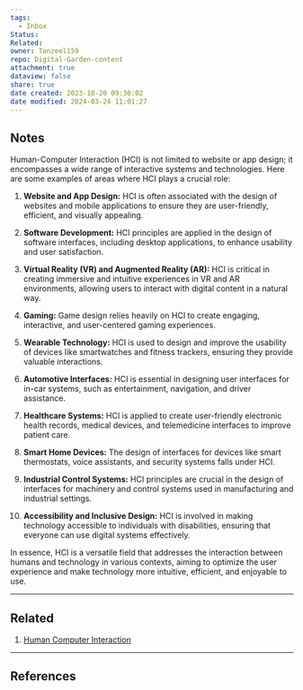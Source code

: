 ```yaml
---
tags:
  - Inbox
Status: 
Related: 
owner: Tanzeel159
repo: Digital-Garden-content
attachment: true
dataview: false
share: true
date created: 2023-10-20 09:30:02
date modified: 2024-03-24 11:01:27
---
```

## Notes

Human-Computer Interaction (HCI) is not limited to website or app design; it encompasses a wide range of interactive systems and technologies. Here are some examples of areas where HCI plays a crucial role:

1. **Website and App Design:** HCI is often associated with the design of websites and mobile applications to ensure they are user-friendly, efficient, and visually appealing.

2. **Software Development:** HCI principles are applied in the design of software interfaces, including desktop applications, to enhance usability and user satisfaction.

3. **Virtual Reality (VR) and Augmented Reality (AR):** HCI is critical in creating immersive and intuitive experiences in VR and AR environments, allowing users to interact with digital content in a natural way.

4. **Gaming:** Game design relies heavily on HCI to create engaging, interactive, and user-centered gaming experiences.

5. **Wearable Technology:** HCI is used to design and improve the usability of devices like smartwatches and fitness trackers, ensuring they provide valuable interactions.

6. **Automotive Interfaces:** HCI is essential in designing user interfaces for in-car systems, such as entertainment, navigation, and driver assistance.

7. **Healthcare Systems:** HCI is applied to create user-friendly electronic health records, medical devices, and telemedicine interfaces to improve patient care.

8. **Smart Home Devices:** The design of interfaces for devices like smart thermostats, voice assistants, and security systems falls under HCI.

9. **Industrial Control Systems:** HCI principles are crucial in the design of interfaces for machinery and control systems used in manufacturing and industrial settings.

10. **Accessibility and Inclusive Design:** HCI is involved in making technology accessible to individuals with disabilities, ensuring that everyone can use digital systems effectively.

In essence, HCI is a versatile field that addresses the interaction between humans and technology in various contexts, aiming to optimize the user experience and make technology more intuitive, efficient, and enjoyable to use.













---
## Related

1) [Human Computer Interaction](Human%20Computer%20Interaction.md)



---
## References